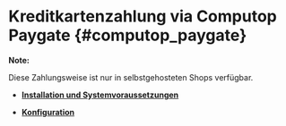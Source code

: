 # Kreditkartenzahlung via Computop Paygate {#computop_paygate}

**Note:**

Diese Zahlungsweise ist nur in selbstgehosteten Shops verfügbar.

-   **[Installation und Systemvoraussetzungen](7_2_3_13_1_InstallationUndSystemvoraussetzungen.md)**  

-   **[Konfiguration](7_2_3_13_2_Konfiguration.md)**  




